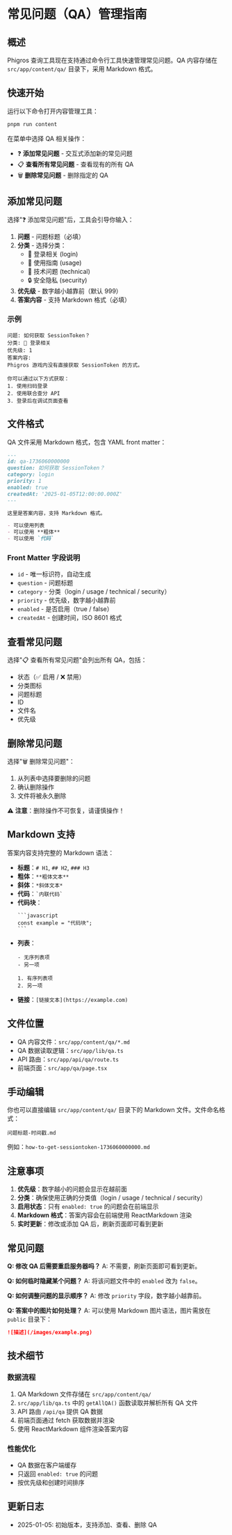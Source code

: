 # 常见问题（QA）管理指南

## 概述

Phigros 查询工具现在支持通过命令行工具快速管理常见问题。QA 内容存储在 `src/app/content/qa/` 目录下，采用 Markdown 格式。

## 快速开始

运行以下命令打开内容管理工具：

```bash
pnpm run content
```

在菜单中选择 QA 相关操作：
- ❓ **添加常见问题** - 交互式添加新的常见问题
- 📋 **查看所有常见问题** - 查看现有的所有 QA
- 🗑️ **删除常见问题** - 删除指定的 QA

## 添加常见问题

选择"❓ 添加常见问题"后，工具会引导你输入：

1. **问题** - 问题标题（必填）
2. **分类** - 选择分类：
   - 🔐 登录相关 (login)
   - 📖 使用指南 (usage)
   - 🔧 技术问题 (technical)
   - 🔒 安全隐私 (security)
3. **优先级** - 数字越小越靠前（默认 999）
4. **答案内容** - 支持 Markdown 格式（必填）

### 示例

```
问题: 如何获取 SessionToken？
分类: 🔐 登录相关
优先级: 1
答案内容: 
Phigros 游戏内没有直接获取 SessionToken 的方式。

你可以通过以下方式获取：
1. 使用扫码登录
2. 使用联合查分 API
3. 登录后在调试页面查看
```

## 文件格式

QA 文件采用 Markdown 格式，包含 YAML front matter：

```markdown
---
id: qa-1736060000000
question: 如何获取 SessionToken？
category: login
priority: 1
enabled: true
createdAt: '2025-01-05T12:00:00.000Z'
---

这里是答案内容，支持 Markdown 格式。

- 可以使用列表
- 可以使用 **粗体**
- 可以使用 `代码`
```

### Front Matter 字段说明

- `id` - 唯一标识符，自动生成
- `question` - 问题标题
- `category` - 分类（login / usage / technical / security）
- `priority` - 优先级，数字越小越靠前
- `enabled` - 是否启用（true / false）
- `createdAt` - 创建时间，ISO 8601 格式

## 查看常见问题

选择"📋 查看所有常见问题"会列出所有 QA，包括：
- 状态（✅ 启用 / ❌ 禁用）
- 分类图标
- 问题标题
- ID
- 文件名
- 优先级

## 删除常见问题

选择"🗑️ 删除常见问题"：
1. 从列表中选择要删除的问题
2. 确认删除操作
3. 文件将被永久删除

⚠️ **注意**：删除操作不可恢复，请谨慎操作！

## Markdown 支持

答案内容支持完整的 Markdown 语法：

- **标题**：`# H1`, `## H2`, `### H3`
- **粗体**：`**粗体文本**`
- **斜体**：`*斜体文本*`
- **代码**：`` `内联代码` ``
- **代码块**：
  ````
  ```javascript
  const example = "代码块";
  ```
  ````
- **列表**：
  ```
  - 无序列表项
  - 另一项
  
  1. 有序列表项
  2. 另一项
  ```
- **链接**：`[链接文本](https://example.com)`

## 文件位置

- QA 内容文件：`src/app/content/qa/*.md`
- QA 数据读取逻辑：`src/app/lib/qa.ts`
- API 路由：`src/app/api/qa/route.ts`
- 前端页面：`src/app/qa/page.tsx`

## 手动编辑

你也可以直接编辑 `src/app/content/qa/` 目录下的 Markdown 文件。文件命名格式：

```
问题标题-时间戳.md
```

例如：`how-to-get-sessiontoken-1736060000000.md`

## 注意事项

1. **优先级**：数字越小的问题会显示在越前面
2. **分类**：确保使用正确的分类值（login / usage / technical / security）
3. **启用状态**：只有 `enabled: true` 的问题会在前端显示
4. **Markdown 格式**：答案内容会在前端使用 ReactMarkdown 渲染
5. **实时更新**：修改或添加 QA 后，刷新页面即可看到更新

## 常见问题

**Q: 修改 QA 后需要重启服务器吗？**
A: 不需要，刷新页面即可看到更新。

**Q: 如何临时隐藏某个问题？**
A: 将该问题文件中的 `enabled` 改为 `false`。

**Q: 如何调整问题的显示顺序？**
A: 修改 `priority` 字段，数字越小越靠前。

**Q: 答案中的图片如何处理？**
A: 可以使用 Markdown 图片语法，图片需放在 `public` 目录下：
```markdown
![描述](/images/example.png)
```

## 技术细节

### 数据流程

1. QA Markdown 文件存储在 `src/app/content/qa/`
2. `src/app/lib/qa.ts` 中的 `getAllQA()` 函数读取并解析所有 QA 文件
3. API 路由 `/api/qa` 提供 QA 数据
4. 前端页面通过 fetch 获取数据并渲染
5. 使用 ReactMarkdown 组件渲染答案内容

### 性能优化

- QA 数据在客户端缓存
- 只返回 `enabled: true` 的问题
- 按优先级和创建时间排序

## 更新日志

- 2025-01-05: 初始版本，支持添加、查看、删除 QA
